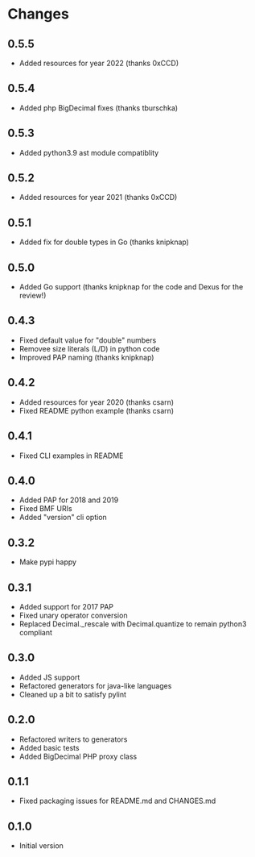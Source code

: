 # Changes

## 0.5.5
* Added resources for year 2022 (thanks 0xCCD)

## 0.5.4
* Added php BigDecimal fixes (thanks tburschka)

## 0.5.3
* Added python3.9 ast module compatiblity

## 0.5.2
* Added resources for year 2021 (thanks 0xCCD)

## 0.5.1
* Added fix for double types in Go (thanks knipknap)

## 0.5.0
* Added Go support (thanks knipknap for the code and Dexus for the review!)

## 0.4.3
* Fixed default value for "double" numbers
* Removee size literals (L/D) in python code
* Improved PAP naming (thanks knipknap)

## 0.4.2
* Added resources for year 2020 (thanks csarn)
* Fixed README python example (thanks csarn)

## 0.4.1
* Fixed CLI examples in README

## 0.4.0
* Added PAP for 2018 and 2019
* Fixed BMF URIs
* Added "version" cli option 

## 0.3.2
* Make pypi happy

## 0.3.1
* Added support for 2017 PAP
* Fixed unary operator conversion
* Replaced Decimal.\_rescale with Decimal.quantize to
  remain python3 compliant

## 0.3.0
* Added JS support
* Refactored generators for java-like languages
* Cleaned up a bit to satisfy pylint

## 0.2.0
* Refactored writers to generators
* Added basic tests
* Added BigDecimal PHP proxy class

## 0.1.1
* Fixed packaging issues for README.md and CHANGES.md

## 0.1.0
* Initial version
